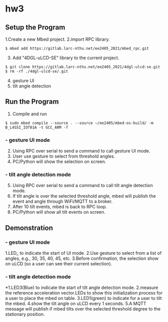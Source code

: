 # hw3

## Setup the Program 

1.Create a new Mbed project.
2.import RPC library.

 ` $ mbed add https://gitlab.larc-nthu.net/ee2405_2021/mbed_rpc.git ` 

3. Add "4DGL-uLCD-SE" library to the current project.
 
 ` $ git clone https://gitlab.larc-nthu.net/ee2405_2021/4dgl-ulcd-se.git `
 ` $ rm -rf ./4dgl-ulcd-se/.git `
 
4. gesture UI
5. tilt angle detection

## Run the Program 

  1. Compile and run

  ` $ sudo mbed compile --source . --source ~/ee2405/mbed-os-build/ -m B_L4S5I_IOT01A -t GCC_ARM -f ` 
  
  ### - gesture UI mode
  
  2. Using RPC over serial to send a command to call gesture UI mode.
  3. User use gesture to select from threshold angles.
  4. PC/Python will show the selection on screen.
  ### - tilt angle detection mode
  
  5. Using RPC over serial to send a command to call tilt angle detection mode.
  6. If tilt angle is over the selected threshold angle, mbed will publish the event and angle through WiFi/MQTT to a broker. 
  7. After 10 tilt events, mbed is back to RPC loop.
  8. PC/Python will show all tilt events on screen.

## Demonstration
  ### - gesture UI mode
  
  1.LED_ to indicate the start of UI mode.
  2.Use gesture to select from a list of angles, e.g., 30, 35, 40, 45, etc.
  3.Before confirmation, the selection show on uLCD (so a user can see their current selection).
  ### - tilt angle detection mode
  *1.LED3(Blue) to indicate the start of tilt angle detection mode.
  2.measure the reference acceleration vector.LEDs to show this initialization process for a user to place the mbed on table.
  3.LED1(green) to indicate for a user to tilt the mbed.
  4.show the tilt angle on uLCD  every 1 seconds. 
  5.A MQTT message will publish if mbed tilts over the selected threshold degree to the stationary position.
